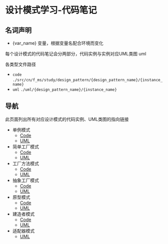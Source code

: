 # 设计模式学习-代码笔记

## 名词声明

- {var_name}
  变量，根据变量名配合环境而变化

每个设计模式的代码笔记会分两部分，代码实例与实例对应UML类图
uml

各类型文件路径

- `code`
  `./src/cn/f_ms/study/design_pattern/{design_pattern_name}/{instance_name}`
- `uml`
  `./uml/{design_pattern_name}/{instance_name}`

## 导航

此页面列出所有对应设计模式的代码实例、UML类图的指向链接

- 单例模式
    - [Code](https://github.com/imfms/design-pattern-study-code-note/tree/master/src/cn/f_ms/study/design_pattern/p01singleton)
    - [UML](https://github.com/imfms/design-pattern-study-code-note/tree/master/uml/01_singleton)
- 简单工厂模式
    - [Code](https://github.com/imfms/design-pattern-study-code-note/tree/master/src/cn/f_ms/study/design_pattern/p02simple_factory)
    - [UML](https://github.com/imfms/design-pattern-study-code-note/tree/master/uml/02_simple_factory)
- 工厂方法模式
    - [Code](https://github.com/imfms/design-pattern-study-code-note/tree/master/src/cn/f_ms/study/design_pattern/p03factory_method)
    - [UML](https://github.com/imfms/design-pattern-study-code-note/tree/master/uml/03_factory_method)
- 抽象工厂模式
    - [Code](https://github.com/imfms/design-pattern-study-code-note/tree/master/src/cn/f_ms/study/design_pattern/p04abstract_factory)
    - [UML](https://github.com/imfms/design-pattern-study-code-note/tree/master/uml/04_abstract_factory)
- 原型模式
    - [Code](https://github.com/imfms/design-pattern-study-code-note/tree/master/src/cn/f_ms/study/design_pattern/p05prototype)
    - [UML](https://github.com/imfms/design-pattern-study-code-note/tree/master/uml/05_prototype)
- 建造者模式
    - [Code](https://github.com/imfms/design-pattern-study-code-note/tree/master/src/cn/f_ms/study/design_pattern/p06builder)
    - [UML](https://github.com/imfms/design-pattern-study-code-note/tree/master/uml/06_builder)
- 适配器模式
    - [UML](https://github.com/imfms/design-pattern-study-code-note/tree/master/uml/06_adapter)
